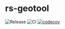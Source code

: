 # rs-geotool

![Release](https://img.shields.io/github/v/release/Glatzel/rs-glatzel)
![CI](https://github.com/Glatzel/rs-geotool/actions/workflows/ci.yml/badge.svg?branch=main)
[![codecov](https://codecov.io/gh/Glatzel/rs-geotool/graph/badge.svg?token=I6L8Y698AR)](https://codecov.io/gh/Glatzel/rs-geotool)
